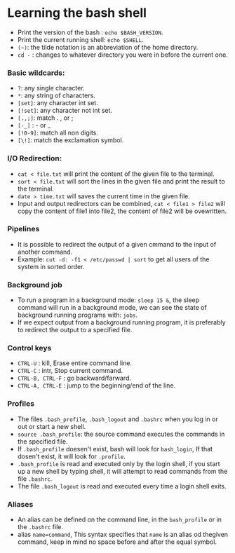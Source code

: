 # Learning the bash shell

- Print the version of the bash : `echo $BASH_VERSION`.
- Print the current running shell: `echo $SHELL`.
- `(~)`: the tilde notation is an abbreviation of the home directory.
- `cd -` : changes to whatever directory you were in before the current one. 

### Basic wildcards:
  - `?`: any single character.
  - `*`: any string of characters.
  - `[set]`: any character int set.
  - `[!set]`: any character not int set.
  - `[.,;]`: match . , or ;
  - `[-_]` : - or _
  - `[!0-9]`: match all non digits.
  - `[\!]`: match the exclamation symbol.

### I/O Redirection:
  -  `cat < file.txt` will print the content of the given file to the terminal.
  -  `sort < file.txt` will sort the lines in the given file and print the result to the terminal.
  -  `date > time.txt` will saves the current time in the given file.    
  -  Input and output redirectors can be combined, `cat < file1 > file2` will copy the content of file1 into file2, the content of file2 will be ovewritten.

### Pipelines
- It is possible to redirect the output of a given cmmand to the input of another command.
- Example: `cut -d: -f1 < /etc/passwd | sort` to get all users of the system in sorted order. 

### Background job
- To run a program in a background mode: `sleep 15 &`, the sleep command will run in a background mode, we can see the state of background running programs with: `jobs`.
- If we expect output from a background running program, it is preferably to redirect the output to a specified file. 

### Control keys
- `CTRL-U` :  kill, Erase entire command line.
- `CTRL-C` :  intr, Stop current command.
- `CTRL-B, CTRL-F` : go backward/farward.
- `CTRL-A, CTRL-E` : jump to the beginning/end of the line.

### Profiles
- The files `.bash_profile`, `.bash_logout` and `.bashrc` when you log in or out or start a new shell.
- `source .bash_profile`: the source command executes the commands in the specified file.
- If `.bash_profile` doesen't exist, bash will look for `bash_login`, If that dosen't exist, it will look for `.profile`.
- `.bash_profile` is read and executed only by the login shell, if you start up a new shell by typing shell, it will attempt to read commands from the file `.bashrc`.
- The file `.bash_logout` is read and executed every time a login shell exits.

### Aliases
- An alias can be defined on the command line, in the `bash_profile` or in the `.bashrc` file.
- alias `name=command`, This syntax specifies that `name` is an alias od thegiven command, keep in mind no space before and after the equal symbol.
